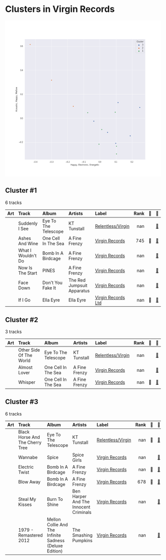 # Clusters in Virgin Records

![Comparison of Cluster](../../../images/labels/virgin_records/clusters/clusters_scatter.png)

## Cluster #1

6 tracks

| Art | Track | Album | Artists | Label | Rank | 💚 | 🔗 |
|:---|:---|:---|:---|:---|---:|:---|:---|
| <img src="https://i.scdn.co/image/ab67616d0000b273183730e8038fa632b2c227da" alt="" width="50" /> | Suddenly I See | Eye To The Telescope | KT Tunstall | [Relentless/Virgin](../..) | nan | | [🔗](https://open.spotify.com/track/5p9XWUdvbUzmPCukOmwoU3) |
| <img src="https://i.scdn.co/image/ab67616d0000b273119ad2ebc0d33edf847ed8c6" alt="" width="50" /> | Ashes And Wine | One Cell In The Sea | A Fine Frenzy | [Virgin Records](../..) | 745 | 💚 | [🔗](https://open.spotify.com/track/1l9Q5NyhsyodDzIrdtJ6Ub) |
| <img src="https://i.scdn.co/image/ab67616d0000b273e7b8e0abcd5cdc4c8b5a238c" alt="" width="50" /> | What I Wouldn't Do | Bomb In A Birdcage | A Fine Frenzy | [Virgin Records](../..) | nan | | [🔗](https://open.spotify.com/track/54qVDnyXbaYeXSjF8cxFLs) |
| <img src="https://i.scdn.co/image/ab67616d0000b2732cf1dcc65396176307f23524" alt="" width="50" /> | Now Is The Start | PINES | A Fine Frenzy | [Virgin Records](../..) | nan | | [🔗](https://open.spotify.com/track/3gEyA6UtRSk1058sev61D6) |
| <img src="https://i.scdn.co/image/ab67616d0000b273f98edbc89407338a90437d34" alt="" width="50" /> | Face Down | Don't You Fake It | The Red Jumpsuit Apparatus | [Virgin Records](../..) | nan | | [🔗](https://open.spotify.com/track/4wzjNqjKAKDU82e8uMhzmr) |
| <img src="https://i.scdn.co/image/ab67616d0000b27334da09e702c7f9ca573981e5" alt="" width="50" /> | If I Go | Ella Eyre | Ella Eyre | [Virgin Records Ltd](../..) | nan | 💚 | [🔗](https://open.spotify.com/track/5JO7yGfeJKYjbOXRRdNk64) |
## Cluster #2

3 tracks

| Art | Track | Album | Artists | Label | Rank | 💚 | 🔗 |
|:---|:---|:---|:---|:---|---:|:---|:---|
| <img src="https://i.scdn.co/image/ab67616d0000b273183730e8038fa632b2c227da" alt="" width="50" /> | Other Side Of The World | Eye To The Telescope | KT Tunstall | [Relentless/Virgin](../..) | nan | | [🔗](https://open.spotify.com/track/4A9E08l34BkPsCDAmOpHxb) |
| <img src="https://i.scdn.co/image/ab67616d0000b273119ad2ebc0d33edf847ed8c6" alt="" width="50" /> | Almost Lover | One Cell In The Sea | A Fine Frenzy | [Virgin Records](../..) | nan | | [🔗](https://open.spotify.com/track/3GSYWQNnSdovwC2H8HpziA) |
| <img src="https://i.scdn.co/image/ab67616d0000b273119ad2ebc0d33edf847ed8c6" alt="" width="50" /> | Whisper | One Cell In The Sea | A Fine Frenzy | [Virgin Records](../..) | nan | 💚 | [🔗](https://open.spotify.com/track/3yUJDAcGYn66tg752ErDyC) |
## Cluster #3

6 tracks

| Art | Track | Album | Artists | Label | Rank | 💚 | 🔗 |
|:---|:---|:---|:---|:---|---:|:---|:---|
| <img src="https://i.scdn.co/image/ab67616d0000b273183730e8038fa632b2c227da" alt="" width="50" /> | Black Horse And The Cherry Tree | Eye To The Telescope | KT Tunstall | [Relentless/Virgin](../..) | nan | 💚 | [🔗](https://open.spotify.com/track/0qAMjeQFyd1qD0LDiV8gWp) |
| <img src="https://i.scdn.co/image/ab67616d0000b27363facc42e4a35eb3aa182b59" alt="" width="50" /> | Wannabe | Spice | Spice Girls | [Virgin Records](../..) | nan | | [🔗](https://open.spotify.com/track/1Je1IMUlBXcx1Fz0WE7oPT) |
| <img src="https://i.scdn.co/image/ab67616d0000b273e7b8e0abcd5cdc4c8b5a238c" alt="" width="50" /> | Electric Twist | Bomb In A Birdcage | A Fine Frenzy | [Virgin Records](../..) | nan | 💚 | [🔗](https://open.spotify.com/track/2jQ7ZztDfmt4qeW0tOMIqY) |
| <img src="https://i.scdn.co/image/ab67616d0000b273e7b8e0abcd5cdc4c8b5a238c" alt="" width="50" /> | Blow Away | Bomb In A Birdcage | A Fine Frenzy | [Virgin Records](../..) | 678 | 💚 | [🔗](https://open.spotify.com/track/2phwpCR68nWlTy8ao0PnK2) |
| <img src="https://i.scdn.co/image/ab67616d0000b273f6d55874f45c9b9108f5e3fb" alt="" width="50" /> | Steal My Kisses | Burn To Shine | Ben Harper And The Innocent Criminals | [Virgin Records](../..) | nan | | [🔗](https://open.spotify.com/track/4cIwg5VY8Lo1NYwq7llOth) |
| <img src="https://i.scdn.co/image/ab67616d0000b273431ac6e6f393acf475730ec6" alt="" width="50" /> | 1979 - Remastered 2012 | Mellon Collie And The Infinite Sadness (Deluxe Edition) | The Smashing Pumpkins | [Virgin Records](../..) | nan | | [🔗](https://open.spotify.com/track/5QLHGv0DfpeXLNFo7SFEy1) |